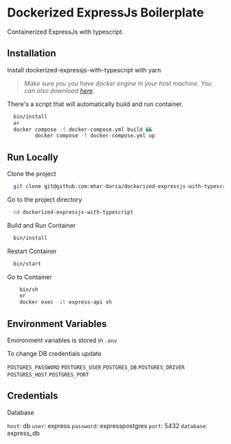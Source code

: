 # Dockerized ExpressJs Boilerplate

Containerized ExpressJs with typescript.

## Installation

Install dockerized-expressjs-with-typescript with yarn

> _Make sure you you have docker engine in your host machine. You can also download [here](https://docs.docker.com/engine/install/)._

There's a script that will automatically build and run container.

```bash
  bin/install
  or
  docker compose -f docker-compose.yml build &&
         docker compose -f docker-compose.yml up
```

## Run Locally

Clone the project

```bash
  git clone git@github.com:mhar-daria/dockerized-expressjs-with-typescript.git
```

Go to the project directory

```bash
  cd dockerized-expressjs-with-typescript
```

Build and Run Container

```bash
  bin/install
```

Restart Container

```bash
  bin/start
```

Go to Container

```bash
    bin/sh
    or
    docker exec -it express-api sh
```

## Environment Variables

Environment variables is stored in `.env`

To change DB credentials update

`POSTGRES_PASSWORD`
`POSTGRES_USER`
`POSTGRES_DB`
`POSTGRES_DRIVER`
`POSTGRES_HOST`
`POSTGRES_PORT`

## Credentials

Database

`host`: db
`user`: express
`password`: expresspostgres
`port`: 5432
`database`: express_db
